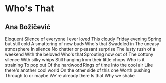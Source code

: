 # Who's That
## Ana Božičević
Eloquent
Silence of everyone I ever loved
This cloudy Friday evening
Spring but still cold
A smattering of new buds
Who's that
Swaddled in
The uneasy atmosphere
In silence
No chatter or pleasant surprise
The lusty rush of a weekend
With the beloved
Who's that
Sprouting now out of
The cottony silence
With silky whips
Still hanging from their little chops
Who is it straining
To pop out
Of the hardwood
Rings of time
Into the cool air
Like there's another cool world
On the other side of this one
Worth pushing
Through to or maybe
We're already there
Is that
Why we shake